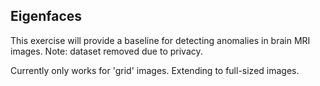 Eigenfaces
----------
This exercise will provide a baseline for detecting anomalies in brain MRI images.
Note: dataset removed due to privacy. 

Currently only works for 'grid' images. Extending to full-sized images.
